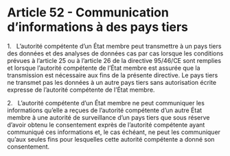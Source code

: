 # Article 52 - Communication d’informations à des pays tiers


1.   L’autorité compétente d’un État membre peut transmettre à un pays tiers des données et des analyses de données cas par cas lorsque les conditions prévues à l’article 25 ou à l’article 26 de la directive 95/46/CE sont remplies et lorsque l’autorité compétente de l’État membre est assurée que la transmission est nécessaire aux fins de la présente directive. Le pays tiers ne transmet pas les données à un autre pays tiers sans autorisation écrite expresse de l’autorité compétente de l’État membre.

2.   L’autorité compétente d’un État membre ne peut communiquer les informations qu’elle a reçues de l’autorité compétente d’un autre État membre à une autorité de surveillance d’un pays tiers que sous réserve d’avoir obtenu le consentement exprès de l’autorité compétente ayant communiqué ces informations et, le cas échéant, ne peut les communiquer qu’aux seules fins pour lesquelles cette autorité compétente a donné son consentement.
